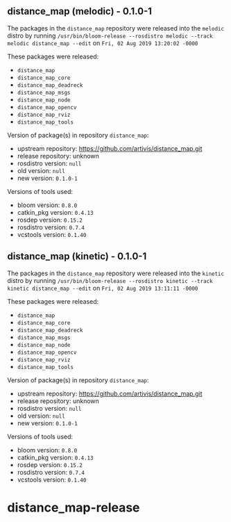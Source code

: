 ## distance_map (melodic) - 0.1.0-1

The packages in the `distance_map` repository were released into the `melodic` distro by running `/usr/bin/bloom-release --rosdistro melodic --track melodic distance_map --edit` on `Fri, 02 Aug 2019 13:20:02 -0000`

These packages were released:
- `distance_map`
- `distance_map_core`
- `distance_map_deadreck`
- `distance_map_msgs`
- `distance_map_node`
- `distance_map_opencv`
- `distance_map_rviz`
- `distance_map_tools`

Version of package(s) in repository `distance_map`:

- upstream repository: https://github.com/artivis/distance_map.git
- release repository: unknown
- rosdistro version: `null`
- old version: `null`
- new version: `0.1.0-1`

Versions of tools used:

- bloom version: `0.8.0`
- catkin_pkg version: `0.4.13`
- rosdep version: `0.15.2`
- rosdistro version: `0.7.4`
- vcstools version: `0.1.40`


## distance_map (kinetic) - 0.1.0-1

The packages in the `distance_map` repository were released into the `kinetic` distro by running `/usr/bin/bloom-release --rosdistro kinetic --track kinetic distance_map --edit` on `Fri, 02 Aug 2019 13:11:11 -0000`

These packages were released:
- `distance_map`
- `distance_map_core`
- `distance_map_deadreck`
- `distance_map_msgs`
- `distance_map_node`
- `distance_map_opencv`
- `distance_map_rviz`
- `distance_map_tools`

Version of package(s) in repository `distance_map`:

- upstream repository: https://github.com/artivis/distance_map.git
- release repository: unknown
- rosdistro version: `null`
- old version: `null`
- new version: `0.1.0-1`

Versions of tools used:

- bloom version: `0.8.0`
- catkin_pkg version: `0.4.13`
- rosdep version: `0.15.2`
- rosdistro version: `0.7.4`
- vcstools version: `0.1.40`


# distance_map-release